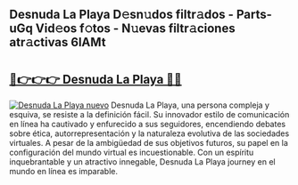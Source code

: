 ## Desnuda La Playa D𝚎sn𝚞dos filtr𝚊dos - Parts-uGq Vid𝚎os f𝚘tos - N𝚞evas filtr𝚊ciones atr𝚊ctivas 6lAMt

# <h2><a href="http://mb5dym.tromn.icu/?c=Desnuda+La+Playa">🔗👉👉👉 Desnuda La Playa 🔗🔗</a></h2>

[![Desnuda La Playa nuevo](https://i.imgur.com/pEAQMta.gif)](http://mb5dym.tromn.icu/?c=Desnuda+La+Playa)
Desnuda La Playa, una persona compleja y esquiva, se resiste a la definición fácil. Su innovador estilo de comunicación en línea ha cautivado y enfurecido a sus seguidores, encendiendo debates sobre ética, autorrepresentación y la naturaleza evolutiva de las sociedades virtuales. A pesar de la ambigüedad de sus objetivos futuros, su papel en la configuración del mundo virtual es incuestionable. Con un espíritu inquebrantable y un atractivo innegable, Desnuda La Playa journey en el mundo en línea es imparable.
